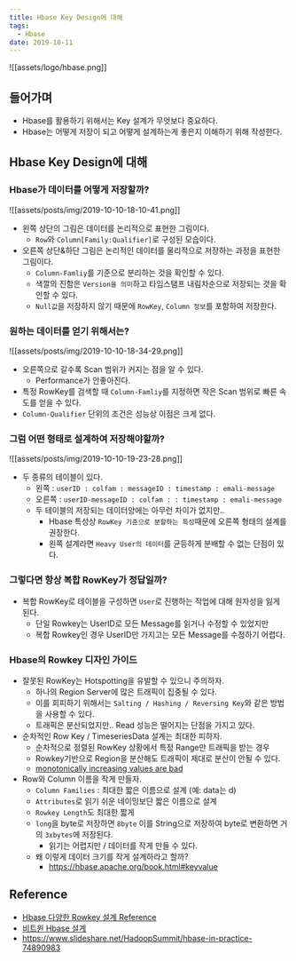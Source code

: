 ```yaml
---
title: Hbase Key Design에 대해
tags:
  - Hbase
date: 2019-10-11
---
```


![[assets/logo/hbase.png]]

## 들어가며
- Hbase를 활용하기 위해서는 Key 설계가 무엇보다 중요하다.
- Hbase는 어떻게 저장이 되고 어떻게 설계하는게 좋은지 이해하기 위해 작성한다.

## Hbase Key Design에 대해
### Hbase가 데이터를 어떻게 저장할까?
![[assets/posts/img/2019-10-10-18-10-41.png]]

- 왼쪽 상단의 그림은 데이터를 논리적으로 표현한 그림이다.
  - `Row`와 `Column[Family:Qualifier]`로 구성된 모습이다.
- 오른쪽 상단&하단 그림은 논리적인 데이터를 물리적으로 저장하는 과정을 표현한 그림이다.
  - `Column-Famliy`를 기준으로 분리하는 것을 확인할 수 있다.
  - 색깔의 진함은 `Version을 의미`하고 타임스탬프 내림차순으로 저장되는 것을 확인할 수 있다.
  - `Null값`을 저장하지 않기 때문에 `RowKey`, `Column 정보`를 포함하여 저장한다.

### 원하는 데이터를 얻기 위해서는?
![[assets/posts/img/2019-10-10-18-34-29.png]]

- 오른쪽으로 갈수록 Scan 범위가 커지는 점을 알 수 있다.
  - Performance가 안좋아진다.
- 특정 RowKey를 검색할 때 `Column-Famliy`를 지정하면 작은 Scan 범위로 빠른 속도를 얻을 수 있다.
- `Column-Qualifier` 단위의 조건은 성능상 이점은 크게 없다.

### 그럼 어떤 형태로 설계하여 저장해야할까?
![[assets/posts/img/2019-10-10-19-23-28.png]]

- 두 종류의 테이블이 있다.
  - 왼쪽 : `userID : colfam : messageID : timestamp : emali-message`
  - 오른쪽 : `userID-messageID : colfam : : timestamp : emali-message`
  - 두 테이블의 저장되는 데이터양에는 아무런 차이가 없지만..
    - Hbase 특성상 `RowKey 기준으로 분할하는 특성`때문에 오른쪽 형태의 설계를 권장한다.
    - 왼쪽 설계라면 `Heavy User의 데이터`를 균등하게 분배할 수 없는 단점이 있다.

### 그렇다면 항상 복합 RowKey가 정답일까?
- 복합 RowKey로 테이블을 구성하면 `User`로 진행하는 작업에 대해 원자성을 잃게 된다.
  - 단일 Rowkey는 UserID로 모든 Message를 읽거나 수정할 수 있었지만
  - 복합 Rowkey인 경우 UserID만 가지고는 모든 Message를 수정하기 어렵다.


### Hbase의 Rowkey 디자인 가이드
- 잘못된 RowKey는 Hotspotting을 유발할 수 있으니 주의하자.
  - 하나의 Region Server에 많은 트래픽이 집중될 수 있다.
  - 이를 회피하기 위해서는 `Salting / Hashing / Reversing Key`와 같은 방법을 사용할 수 있다.
  - 트래픽은 분산되었지만.. Read 성능은 떨어지는 단점을 가지고 있다.
- 순차적인 Row Key / TimeseriesData 설계는 최대한 피하자.
  - 순차적으로 정렬된 RowKey 상황에서 특정 Range만 트래픽을 받는 경우
  - Rowkey기반으로 Region을 분산해도 트래픽이 제대로 분산이 안될 수 있다.
  - [monotonically increasing values are bad](https://ikaisays.com/2011/01/25/app-engine-datastore-tip-monotonically-increasing-values-are-bad/#comments)
- Row와 Column 이름을 작게 만들자.
  - `Column Families` : 최대한 짧은 이름으로 설계 (예: data는 d)
  - `Attributes`로 읽기 쉬운 네이밍보단 짧은 이름으로 설계
  - `Rowkey Length`도 최대한 짧게
  - `long`을 byte로 저장하면 `8byte` 이를 String으로 저장하여 byte로 변환하면 거의 `3xbytes`에 저장된다.
    - 읽기는 어렵지만 / 데이터를 작게 만들 수 있다.
  - 왜 이렇게 데이터 크기를 작게 설계하라고 할까?
    - https://hbase.apache.org/book.html#keyvalue



## Reference
- [Hbase 다양한 Rowkey 설계 Reference](https://hbase.apache.org/book.html#schema.casestudies)
- [비트윈 Hbase 설계](http://engineering.vcnc.co.kr/2014/05/hbase-schema-in-between/)
- <https://www.slideshare.net/HadoopSummit/hbase-in-practice-74890983>